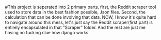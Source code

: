 #This project is seperated into 2 primary parts, first, the Reddit scraper tool used to store data in the best fashion possible, Json files.
Second, the calculation that can be done involving that data.
NOW, I know it's quite hard to navigate around this mess, let's just say the Reddit scraper(first part) is entirely encapsulated in that "Scraper" folder.
And the rest are just me having no fucking clue how django works.

